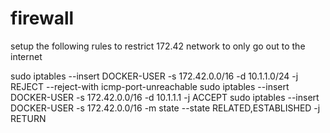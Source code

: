 # firewall

setup the following rules to restrict 172.42 network to only go out to the internet

sudo iptables --insert DOCKER-USER -s 172.42.0.0/16 -d 10.1.1.0/24 -j REJECT --reject-with icmp-port-unreachable
sudo iptables --insert DOCKER-USER -s 172.42.0.0/16 -d 10.1.1.1 -j ACCEPT
sudo iptables --insert DOCKER-USER -s 172.42.0.0/16 -m state --state RELATED,ESTABLISHED -j RETURN
